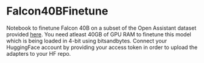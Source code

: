 # Falcon40BFinetune

Notebook to finetune Falcon 40B on a subset of the Open Assistant dataset provided [here](https://huggingface.co/datasets/timdettmers/openassistant-guanaco). You need atleast 40GB of GPU RAM to finetune this model which is being loaded in 4-bit using bitsandbytes. Connect your HuggingFace account by providing your access token in order to upload the adapters to your HF repo.
